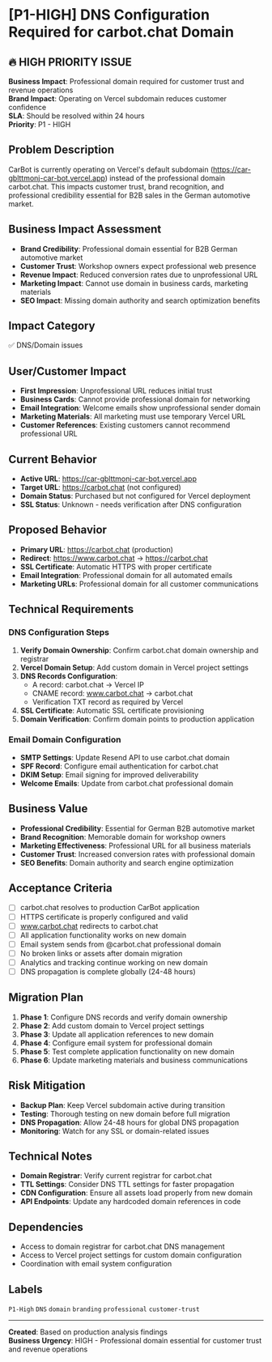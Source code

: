 # [P1-HIGH] DNS Configuration Required for carbot.chat Domain

## 🔥 HIGH PRIORITY ISSUE
**Business Impact**: Professional domain required for customer trust and revenue operations  
**Brand Impact**: Operating on Vercel subdomain reduces customer confidence  
**SLA**: Should be resolved within 24 hours  
**Priority**: P1 - HIGH  

## Problem Description
CarBot is currently operating on Vercel's default subdomain (https://car-gblttmonj-car-bot.vercel.app) instead of the professional domain carbot.chat. This impacts customer trust, brand recognition, and professional credibility essential for B2B sales in the German automotive market.

## Business Impact Assessment
- **Brand Credibility**: Professional domain essential for B2B German automotive market
- **Customer Trust**: Workshop owners expect professional web presence
- **Revenue Impact**: Reduced conversion rates due to unprofessional URL
- **Marketing Impact**: Cannot use domain in business cards, marketing materials
- **SEO Impact**: Missing domain authority and search optimization benefits

## Impact Category
✅ DNS/Domain issues

## User/Customer Impact
- **First Impression**: Unprofessional URL reduces initial trust
- **Business Cards**: Cannot provide professional domain for networking
- **Email Integration**: Welcome emails show unprofessional sender domain
- **Marketing Materials**: All marketing must use temporary Vercel URL
- **Customer References**: Existing customers cannot recommend professional URL

## Current Behavior
- **Active URL**: https://car-gblttmonj-car-bot.vercel.app  
- **Target URL**: https://carbot.chat (not configured)
- **Domain Status**: Purchased but not configured for Vercel deployment
- **SSL Status**: Unknown - needs verification after DNS configuration

## Proposed Behavior
- **Primary URL**: https://carbot.chat (production)
- **Redirect**: https://www.carbot.chat → https://carbot.chat
- **SSL Certificate**: Automatic HTTPS with proper certificate
- **Email Integration**: Professional domain for all automated emails
- **Marketing URLs**: Professional domain for all customer communications

## Technical Requirements

### DNS Configuration Steps
1. **Verify Domain Ownership**: Confirm carbot.chat domain ownership and registrar
2. **Vercel Domain Setup**: Add custom domain in Vercel project settings
3. **DNS Records Configuration**:
   - A record: carbot.chat → Vercel IP
   - CNAME record: www.carbot.chat → carbot.chat
   - Verification TXT record as required by Vercel
4. **SSL Certificate**: Automatic SSL certificate provisioning
5. **Domain Verification**: Confirm domain points to production application

### Email Domain Configuration
- **SMTP Settings**: Update Resend API to use carbot.chat domain
- **SPF Record**: Configure email authentication for carbot.chat
- **DKIM Setup**: Email signing for improved deliverability
- **Welcome Emails**: Update from carbot.chat professional domain

## Business Value
- **Professional Credibility**: Essential for German B2B automotive market
- **Brand Recognition**: Memorable domain for workshop owners
- **Marketing Effectiveness**: Professional URL for all business materials
- **Customer Trust**: Increased conversion rates with professional domain
- **SEO Benefits**: Domain authority and search engine optimization

## Acceptance Criteria
- [ ] carbot.chat resolves to production CarBot application
- [ ] HTTPS certificate is properly configured and valid
- [ ] www.carbot.chat redirects to carbot.chat
- [ ] All application functionality works on new domain
- [ ] Email system sends from @carbot.chat professional domain
- [ ] No broken links or assets after domain migration
- [ ] Analytics and tracking continue working on new domain
- [ ] DNS propagation is complete globally (24-48 hours)

## Migration Plan
1. **Phase 1**: Configure DNS records and verify domain ownership
2. **Phase 2**: Add custom domain to Vercel project settings  
3. **Phase 3**: Update all application references to new domain
4. **Phase 4**: Configure email system for professional domain
5. **Phase 5**: Test complete application functionality on new domain
6. **Phase 6**: Update marketing materials and business communications

## Risk Mitigation
- **Backup Plan**: Keep Vercel subdomain active during transition
- **Testing**: Thorough testing on new domain before full migration
- **DNS Propagation**: Allow 24-48 hours for global DNS propagation
- **Monitoring**: Watch for any SSL or domain-related issues

## Technical Notes
- **Domain Registrar**: Verify current registrar for carbot.chat
- **TTL Settings**: Consider DNS TTL settings for faster propagation
- **CDN Configuration**: Ensure all assets load properly from new domain
- **API Endpoints**: Update any hardcoded domain references in code

## Dependencies
- Access to domain registrar for carbot.chat DNS management
- Access to Vercel project settings for custom domain configuration
- Coordination with email system configuration

## Labels
`P1-High` `DNS` `domain` `branding` `professional` `customer-trust`

---
**Created**: Based on production analysis findings  
**Business Urgency**: HIGH - Professional domain essential for customer trust and revenue operations